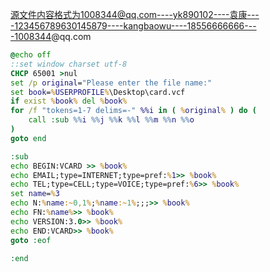 源文件内容格式为1008344@qq.com----yk890102----袁康----123456789630145879----kangbaowu----18556666666----1008344@qq.com

```bat
@echo off
::set window charset utf-8
CHCP 65001 >nul
set /p original="Please enter the file name:"
set book=%USERPROFILE%\Desktop\card.vcf
if exist %book% del %book%
for /f "tokens=1-7 delims=-" %%i in ( %original% ) do (
	call :sub %%i %%j %%k %%l %%m %%n %%o
)
goto end

:sub
echo BEGIN:VCARD >> %book%
echo EMAIL;type=INTERNET;type=pref:%1>> %book%
echo TEL;type=CELL;type=VOICE;type=pref:%6>> %book%
set name=%3
echo N:%name:~0,1%;%name:~1%;;;>> %book%
echo FN:%name%>> %book%
echo VERSION:3.0>> %book%
echo END:VCARD>> %book%
goto :eof

:end
```

